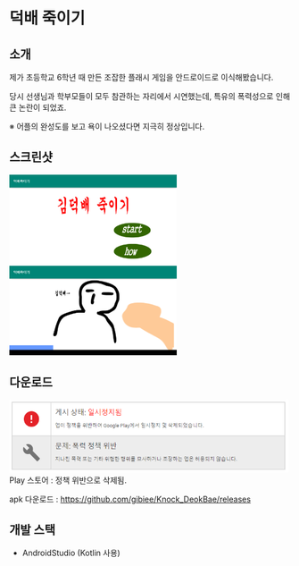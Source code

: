 # 덕배 죽이기

## 소개
제가 초등학교 6학년 때 만든 조잡한 플래시 게임을 안드로이드로 이식해봤습니다.

당시 선생님과 학부모들이 모두 참관하는 자리에서 시연했는데, 특유의 폭력성으로 인해 큰 논란이 되었죠.

※ 어플의 완성도를 보고 욕이 나오셨다면 지극히 정상입니다.

## 스크린샷
<img src="/readme/1.png" width="300px" height="160px" style="display:inline" />           <img src="/readme/2.png" width="300px" height="160px" style="display:inline" />

## 다운로드
<img src="/readme/stop.png" width="500px" height="130px" />
Play 스토어 : 정책 위반으로 삭제됨.

apk 다운로드 : https://github.com/gibiee/Knock_DeokBae/releases

## 개발 스택
- AndroidStudio (Kotlin 사용)
